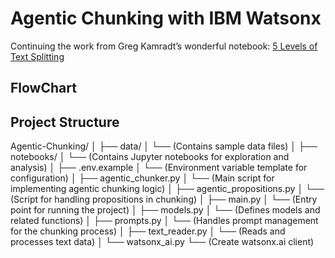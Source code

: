 # Agentic Chunking with IBM Watsonx

Continuing the work from Greg Kamradt’s wonderful notebook: [5 Levels of Text Splitting](https://github.com/FullStackRetrieval-com/RetrievalTutorials/blob/main/tutorials/LevelsOfTextSplitting/5_Levels_Of_Text_Splitting.ipynb)

## FlowChart

## Project Structure
Agentic-Chunking/
│
├── data/
│   └── (Contains sample data files)
│
├── notebooks/
│   └── (Contains Jupyter notebooks for exploration and analysis)
│
├── .env.example
│   └── (Environment variable template for configuration)
│
├── agentic_chunker.py
│   └── (Main script for implementing agentic chunking logic)
│
├── agentic_propositions.py
│   └── (Script for handling propositions in chunking)
│
├── main.py
│   └── (Entry point for running the project)
│
├── models.py
│   └── (Defines models and related functions)
│
├── prompts.py
│   └── (Handles prompt management for the chunking process)
│
├── text_reader.py
│   └── (Reads and processes text data)
│
└── watsonx_ai.py
    └── (Create watsonx.ai client)


